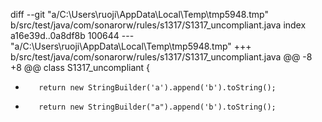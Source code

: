 ﻿diff --git "a/C:\\Users\\ruoji\\AppData\\Local\\Temp\\tmp5948.tmp" b/src/test/java/com/sonarorw/rules/s1317/S1317_uncompliant.java
index a16e39d..0a8df8b 100644
--- "a/C:\\Users\\ruoji\\AppData\\Local\\Temp\\tmp5948.tmp"
+++ b/src/test/java/com/sonarorw/rules/s1317/S1317_uncompliant.java
@@ -8 +8 @@ class S1317_uncompliant {
-        return new StringBuilder('a').append('b').toString();
+        return new StringBuilder("a").append('b').toString();
